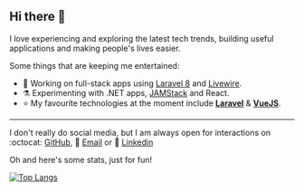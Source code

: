 ## Hi there 👋

I love experiencing and exploring the latest tech trends, building useful applications and making people's lives easier.

Some things that are keeping me entertained:

- 🚀 Working on full-stack apps using [Laravel 8](https://laravel.com/) and [Livewire](https://laravel-livewire.com/).
- ⚗ Experimenting with .NET apps, [JAMStack](https://jamstack.org/) and React.
- ⭐ My favourite technologies at the moment include **[Laravel](https://laravel.com/)** & **[VueJS](https://vuejs.org/)**.

<hr>

I don't really do social media, but I am always open for interactions on :octocat: [GitHub](https://github.com/caldonovan), 📨 [Email](mailto:caldonovan@outlook.com) or 💼 [Linkedin](https://www.linkedin.com/in/callum-donovan-334444122/)

Oh and here's some stats, just for fun!

[![Top Langs](https://github-readme-stats.vercel.app/api/top-langs/?username=caldonovan&theme=onedark)](https://github.com/anuraghazra/github-readme-stats)
